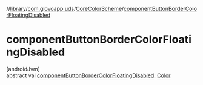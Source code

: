 //[library](../../../index.md)/[com.glovoapp.uds](../index.md)/[CoreColorScheme](index.md)/[componentButtonBorderColorFloatingDisabled](component-button-border-color-floating-disabled.md)

# componentButtonBorderColorFloatingDisabled

[androidJvm]\
abstract val [componentButtonBorderColorFloatingDisabled](component-button-border-color-floating-disabled.md): [Color](https://developer.android.com/reference/kotlin/androidx/compose/ui/graphics/Color.html)
